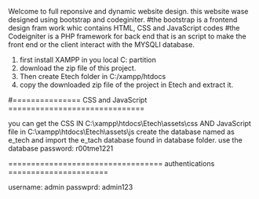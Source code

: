 Welcome to full reponsive and dynamic website design.
this website wase designed using bootstrap and codeginiter.
#the bootstrap is a frontend design fram work whic contains HTML, CSS and JavaScript codes
#the Codeigniter is a PHP framework for back end that is an script to make the front end or the client interact with the MYSQLI database.
1. first install XAMPP in you local C: partition 
2. download the zip file of this project.
3. Then create Etech folder in C:/xampp/htdocs
4. copy the downloaded zip file of the project in Etech and extract it.
   
#=============== CSS and JavaScript ==============================

you can get the CSS IN C:\xampp\htdocs\Etech\assets\css AND JavaScript file in C:\xampp\htdocs\Etech\assets\js
create the database named as e_tech and import the e_tach database found in database folder.
use the database password: r00tme1221

================================== authentications    ======================

username: admin
passwprd: admin123

